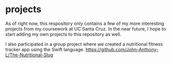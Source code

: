 # projects
As of right now, this respository only contains a few of my more interesting projects from my coursework at UC Santa Cruz.
In the near future, I hope to start adding my own projects to this repository as well.

I also participated in a group project where we created a nutritional fitness tracker app using the Swift language.
https://github.com/John-Anthony-L/The-Nutritional-Slug
